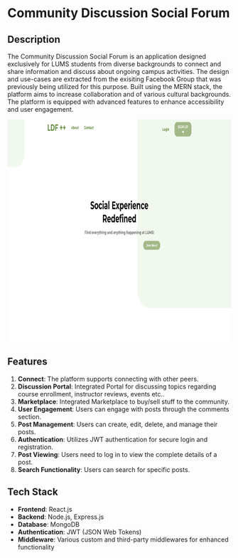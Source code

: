 # Community Discussion Social Forum 

## Description

The Community Discussion Social Forum is an application designed exclusively for LUMS students from diverse backgrounds to connect and share information and discuss about ongoing campus activities. The design and use-cases are extracted from the exisiting Facebook Group that was previously being utilized for this purpose. Built using the MERN stack, the platform aims to increase collaboration and of various cultural backgrounds. The platform is equipped with advanced features to enhance accessibility and user engagement.

<img src="./home.png" alt="Cultural Exchange Platform" width="900" height="500">

## Features

1. **Connect**: The platform supports connecting with other peers.
2. **Discussion Portal**: Integrated Portal for discussing topics regarding course enrollment, instructor reviews, events etc..
3. **Marketplace**: Integrated Marketplace to buy/sell stuff to the community.
4. **User Engagement**: Users can engage with posts through the comments section.
5. **Post Management**: Users can create, edit, delete, and manage their posts.
6. **Authentication**: Utilizes JWT authentication for secure login and registration.
7. **Post Viewing**: Users need to log in to view the complete details of a post.
8. **Search Functionality**: Users can search for specific posts.

## Tech Stack

- **Frontend**: React.js
- **Backend**: Node.js, Express.js
- **Database**: MongoDB
- **Authentication**: JWT (JSON Web Tokens)
- **Middleware**: Various custom and third-party middlewares for enhanced functionality

